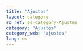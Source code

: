 ```yaml
---
title: "Ajustes"
layout: category
ro_ref: es-category-Ajustes
category: "Ajustes"
category_web: "ajustes"
lang: es
---
```


